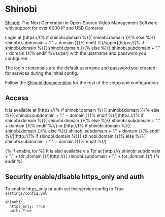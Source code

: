 # Shinobi

[Shinobi](https://gitlab.com/Shinobi-Systems/Shinobi) The Next Generation in Open-Source Video Management Software with support for over 6000 IP and USB Cameras

Login at [https://{% if shinobi.domain %}{{ shinobi.domain }}{% else %}{{ shinobi.subdomain + "." + domain }}{% endif %}/super](https://{% if shinobi.domain %}{{ shinobi.domain }}{% else %}{{ shinobi.subdomain + "." + domain }}{% endif %}/super) with the username and password you configured.

The login credentials are the default username and password you created for services during the initial config.

Follow the [Shinobi documentiton](https://shinobi.video/docs/start#content-account-management) for the rest of the setup and configuration.

## Access

It is available at [https://{% if shinobi.domain %}{{ shinobi.domain }}{% else %}{{ shinobi.subdomain + "." + domain }}{% endif %}/](https://{% if shinobi.domain %}{{ shinobi.domain }}{% else %}{{ shinobi.subdomain + "." + domain }}{% endif %}/) or [http://{% if shinobi.domain %}{{ shinobi.domain }}{% else %}{{ shinobi.subdomain + "." + domain }}{% endif %}/](http://{% if shinobi.domain %}{{ shinobi.domain }}{% else %}{{ shinobi.subdomain + "." + domain }}{% endif %}/)

{% if enable_tor %}
It is also available via Tor at [http://{{ shinobi.subdomain + "." + tor_domain }}/](http://{{ shinobi.subdomain + "." + tor_domain }}/)
{% endif %}

## Security enable/disable https_only and auth

To enable https_only or auth set the service config to True
`settings/config.yml`

```
shinobi:
  https_only: True
  auth: True
```
